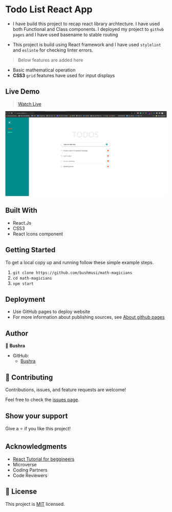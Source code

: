 # Todo List React App

- I have build this project to recap react library archtecture. I have used both Functional and Class components. I deployed my project to `github pages` and I have used basename to stable routing

- This project is build using React framework and I have used `stylelint` and `eslinte` for checking linter errors.
> Below features are added here
- Basic mathematical operation
- **CSS3** `grid` features have used for input displays

## Live Demo
> [Watch Live](https://bushmusi.github.io/react-todolist/)

![screenshot](./app_screenshot.png)
## Built With

- React.Js
- CSS3
- React Icons component
## Getting Started
To get a local copy up and running follow these simple example steps.

1. `git clone https://github.com/bushmusi/math-magicians`
2. `cd math-magicians`
3. `npm start`


## Deployment

- Use GitHub pages to deploy website
- For more information about publishing sources, see [About github pages](https://pages.github.com/)

## Author

👤 **Bushra**

- GitHub: 
    - [Bushra](www.github.com/bushmusi)

## 🤝 Contributing

Contributions, issues, and feature requests are welcome!

Feel free to check the [issues page](../../issues/).

## Show your support

Give a ⭐️ if you like this project!

## Acknowledgments

- [React Tutorial for beggineers](https://ibaslogic.com/)
- Microverse 
- Coding Partners
- Code Reviewers

## 📝 License

This project is [MIT](./MIT.md) licensed.